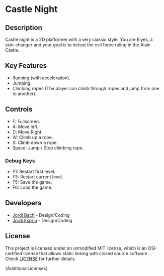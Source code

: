 # Castle Night

## Description

Castle night is a 2D platformer with a very classic style.
You are Elyes, a skin-changer and your goal is to defeat the evil force ruling in the Alain Castle.

## Key Features

- Running (with acceleration).
- Jumping.
- Climbing ropes (The player can climb through ropes and jump from one to another).
 
## Controls

 - F: Fullscreen.
 - A: Move left.
 - D: Move Right.
 - W: Climb up a rope.
 - S: Climb down a rope.
 - Space: Jump / Stop climbing rope.
 
  ### Debug Keys
  
  - F1: Restart first level.
 - F3: Restart current level.
 - F5: Save the game.
 - F6: Load the game.

## Developers

 - [Jordi Bach](https://github.com/bottzo) - Design/Coding
 - [Jordi Espriu](https://github.com/LordUnicorn31) - Design/Coding


## License

This project is licensed under an unmodified MIT license, which is an OSI-certified license that allows static linking with closed source software. Check [LICENSE](LICENSE) for further details.

{AdditionalLicenses}
